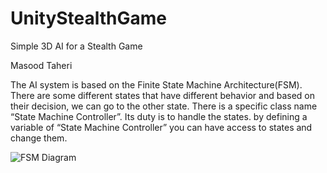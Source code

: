 # UnityStealthGame

Simple 3D AI for a Stealth Game

Masood Taheri



The AI system is based on the Finite State Machine Architecture(FSM). There are some different states that have different behavior and based on their decision, we can go to the other state.
There is a specific class name “State Machine Controller”. Its duty is to handle the states. by defining a variable of “State Machine Controller” you can have access to states and change them.

![FSM Diagram](https://github.com/MasoodTaheri/UnityStealthGame/assets/7465294/9813c944-1a51-4be5-9729-0f2ef055cb91)
